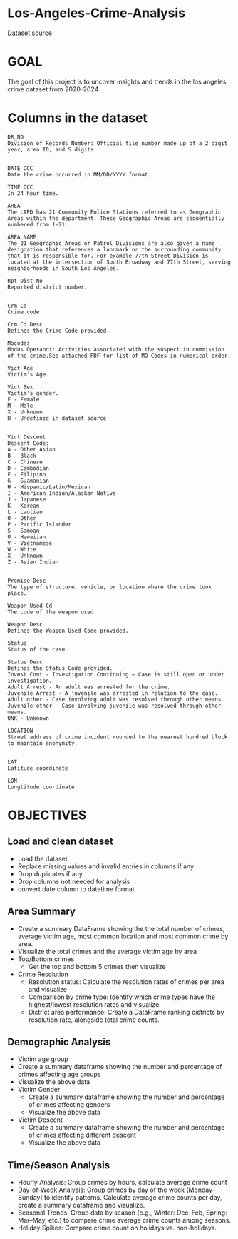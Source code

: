 # Los-Angeles-Crime-Analysis


[Dataset source](https://www.kaggle.com/datasets/hemil26/crime-in-los-angeles/data?select=crime_in_la.csv)

# GOAL
  The goal of this project is to uncover insights and trends in the los angeles crime dataset from 2020-2024

# Columns in the dataset
    DR_NO
    Division of Records Number: Official file number made up of a 2 digit year, area ID, and 5 digits
  
  
    DATE OCC
    Date the crime occurred in MM/DD/YYYY format.
  
    TIME OCC
    In 24 hour time.
  
    AREA
    The LAPD has 21 Community Police Stations referred to as Geographic Areas within the department. These Geographic Areas are sequentially numbered from 1-21.
  
    AREA NAME
    The 21 Geographic Areas or Patrol Divisions are also given a name designation that references a landmark or the surrounding community that it is responsible for. For example 77th Street Division is located at the intersection of South Broadway and 77th Street, serving neighborhoods in South Los Angeles.

    Rpt Dist No
    Reported district number.
  
    
    Crm Cd
    Crime code. 
  
    Crm Cd Desc
    Defines the Crime Code provided.
    
    Mocodes
    Modus Operandi: Activities associated with the suspect in commission of the crime.See attached PDF for list of MO Codes in numerical order.
    
    Vict Age
    Victim's Age.
  
    Vict Sex
    Victim's gender.
    F - Female
    M - Male
    X - Unknown
    H - Undefined in dataset source
  
    
    Vict Descent
    Descent Code:
    A - Other Asian
    B - Black
    C - Chinese
    D - Cambodian
    F - Filipino
    G - Guamanian
    H - Hispanic/Latin/Mexican
    I - American Indian/Alaskan Native
    J - Japanese
    K - Korean
    L - Laotian
    O - Other
    P - Pacific Islander
    S - Samoan
    U - Hawaiian
    V - Vietnamese
    W - White
    X - Unknown
    Z - Asian Indian
  
    
    Premise Desc
    The type of structure, vehicle, or location where the crime took place.

    Weapon Used Cd
    The code of the weapon used.
    
    Weapon Desc
    Defines the Weapon Used Code provided.
    
    Status
    Status of the case.
    
    Status Desc
    Defines the Status Code provided.
    Invest Cont - Investigation Continuing – Case is still open or under investigation.
    Adult Arrest - An adult was arrested for the crime.
    Juvenile Arrest - A juvenile was arrested in relation to the case.
    Adult other - Case involving adult was resolved through other means.
    Juvenile other - Case involving juvenile was resolved through other means.
    UNK - Unknown
    
    LOCATION
    Street address of crime incident rounded to the nearest hundred block to maintain anonymity.
  
  
    LAT
    Latitude coordinate
    
    LON
    Longtitude coordinate

    

# OBJECTIVES

## Load and clean dataset
  * Load the dataset
  * Replace missing values and invalid entries in columns if any
  * Drop duplicates if any 
  * Drop columns not needed for analysis
  * convert date column to datetime format
    


## Area Summary
  * Create a summary DataFrame showing the the total number of crimes, average victim age, most common location and most common crime by area.
  * Visualize the total crimes and the average victim age by area
  * Top/Bottom crimes
    * Get the top and bottom 5 crimes then visualize
  * Crime Resolution
    * Resolution status: Calculate the resolution rates of crimes per area and visualize
    * Comparison by crime type: Identify which crime types have the highest/lowest resolution rates and visualize
    * District area performance: Create a DataFrame ranking districts by resolution rate, alongside total crime counts.


## Demographic Analysis
  * Victim age group
  * Create a summary dataframe showing the number and percentage of crimes affecting age groups
  * Visualize the above data
  * Victim Gender
    * Create a summary dataframe showing the number and percentage of crimes affecting genders
    * Visualize the above data
  * Victim Descent
    * Create a summary dataframe showing the number and percentage of crimes affecting different descent
    * Visualize the above data


## Time/Season Analysis
  * Hourly Analysis: Group crimes by hours, calculate average crime count 
  * Day-of-Week Analysis: Group crimes by day of the week (Monday–Sunday) to identify patterns. Calculate average crime counts per day, create a summary dataframe and visualize.
  * Seasonal Trends: Group data by season (e.g., Winter: Dec–Feb, Spring: Mar–May, etc.) to compare crime average crime counts among seasons.
  * Holiday Spikes: Compare crime count on holidays vs. non-holidays.




